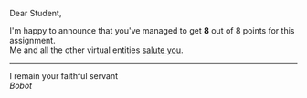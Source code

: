 Dear Student,

I'm happy to announce that you've managed to get **8** out of 8 points for this assignment.\
Me and all the other virtual entities [salute you](https://tenor.com/xtvD.gif).

-----------
I remain your faithful servant\
_Bobot_